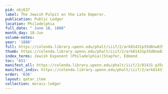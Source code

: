 ```yaml
---
pid: obj637
label: The Jewish Pulpit on the Late Emperor.
publication: Public Ledger
location: Philadelphia
full_date: " June 18, 1888"
month_day: 18-Jun
volume-notes:
year: '1888'
full: https://colenda.library.upenn.edu/phalt/iiif/2/ark81431p35d8nw83%2FSHA256E-s6419893--f95792b4fcb2ab2912b0ca92836483ee5267fc394ba8503a213ed4acf835d013.jpeg/full/3500,/0/default.jpg
thumb: https://colenda.library.upenn.edu/phalt/iiif/2/ark81431p35d8nw83%2FSHA256E-s6419893--f95792b4fcb2ab2912b0ca92836483ee5267fc394ba8503a213ed4acf835d013.jpeg/full/!200,200/0/default.jpg
index_terms: Jewish Exponent (Philadelphia)|Stapfer, Edmond
toc: '651'
manifest_all: https://colenda.library.upenn.edu/phalt/iiif/2/81431-p35d8nw83/manifest
manifest_indiv: https://colenda.library.upenn.edu/phalt/iiif/2/ark81431p35d8nw83%2FSHA256E-s6419893--f95792b4fcb2ab2912b0ca92836483ee5267fc394ba8503a213ed4acf835d013.jpeg
order: '636'
layout: qatar_item
collection: morais-ledger
---
```

